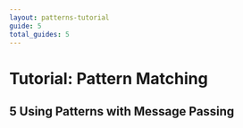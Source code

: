 ```yaml
---
layout: patterns-tutorial
guide: 5
total_guides: 5
---
```

# Tutorial: Pattern Matching

## 5 Using Patterns with Message Passing
